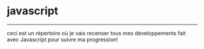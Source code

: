 <h1> javascript </h1>
<hr>
<p> ceci est un répertoire où je vais recenser tous mes développements fait
 avec Javascript pour suivre ma progression!</p>
